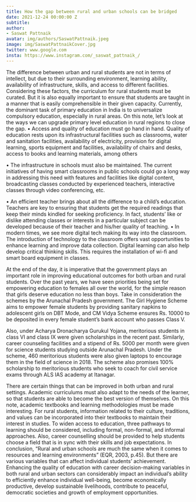 ```yaml
---
title: How the gap between rural and urban schools can be bridged
date: 2021-12-24 00:00:00 Z
subtitle: 
author:
- Saswat Pattnaik
avatar: img/authors/SaswatPattnaik.jpeg
image: img/SaswatPattnaikCover.jpg
twitter: www.google.com
insta: https://www.instagram.com/_saswat_pattnaik_/
---
```


> 

The difference between urban and rural students are not in terms of intellect, but due to their surrounding environment, learning ability, availability of infrastructure, skills, and access to different facilities.
Considering these factors, the curriculum for rural students must be curated. But it is also equally important to ensure that students are taught in a manner that is easily comprehensible in their given capacity.
Currently, the dominant task of primary education in India is to universalize compulsory education, especially in rural areas. On this note, let’s look at the ways we can upgrade primary level education in rural regions to close the gap.
•	Access and quality of education must go hand in hand. Quality of education rests upon its infrastructural facilities such as classrooms, water and sanitation facilities, availability of electricity, provision for digital learning, sports equipment and facilities, availability of chairs and desks, access to books and learning materials, among others

•	The infrastructure in schools must also be maintained. The current initiatives of having smart classrooms in public schools could go a long way in addressing this need with features and facilities like digital content, broadcasting classes conducted by experienced teachers, interactive classes through video conferencing, etc.

•	An efficient teacher brings about all the difference to a child’s education. Teachers are key to ensuring that students get the required readings that keep their minds kindled for seeking proficiency. In fact, students’ like or dislike attending classes or interests in a particular subject can be developed because of their teacher and his/her quality of teaching.
•	In modern times, we see more digital tech making its way into the classroom. The introduction of technology to the classroom offers vast opportunities to enhance learning and improve data collection. Digital learning can also help develop critical thinking skills. This requires the installation of wi-fi and smart board equipment in classes.

At the end of the day, it is imperative that the government plays an important role in improving educational outcomes for both urban and rural students. Over the past years, we have seen priorities being set for empowering education to females all over the world, for the simple reason that girls deserve education no less than boys.
Take in consideration the schemes by the Arunachal Pradesh government. The Girl Hygiene Scheme aims to empower female students by providing sanitary napkins to adolescent girls on DBT Mode, and CM Vidya Scheme ensures Rs. 10000 to be deposited in every female student’s bank account who passes Class V.

Also, under Acharya Dronacharya Gurukul Yojana, meritorious students in class VI and class IX were given scholarships in the recent past. Similarly, career counseling facilities and a stipend of Rs. 5000 per month were given for science students studying outside Arunachal Pradesh. Under the scheme, 460 meritorious students were also given laptops to encourage them in the field of science in 2018. The scheme also promises 100% scholarship to meritorious students who seek to coach for civil service exams through ALS IAS academy at Itanagar.

There are certain things that can be improved in both urban and rural settings. Academic curriculums must also adapt to the needs of the learner, so that students are able to become the best version of themselves. On this note, academic textbooks and learning methodologies must be made interesting. For rural students, information related to their culture, traditions, and values can be incorporated into their textbooks to maintain their interest in studies.
To widen access to education, three pathways to learning should be considered, including formal, non-formal, and informal approaches. Also, career counselling should be provided to help students choose a field that is in sync with their skills and job expectations.
In conclusion, “Rural and urban schools are much the same when it comes to resources and learning environments” (EQR, 2003, p.45). But there are various variables that can affect individual students’ achievement. Enhancing the quality of education with career decision-making variables in both rural and urban sectors can considerably impact an individual’s ability to efficiently enhance individual well-being, become economically productive, develop sustainable livelihoods, contribute to peaceful, democratic societies and growth of employment opportunities.
